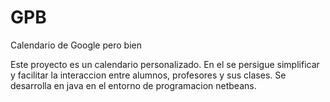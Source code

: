 # GPB
Calendario de Google pero bien

Este proyecto es un calendario personalizado. En el se persigue simplificar y facilitar la interaccion entre alumnos, profesores y sus clases.
Se desarrolla en java en el entorno de programacion netbeans.
